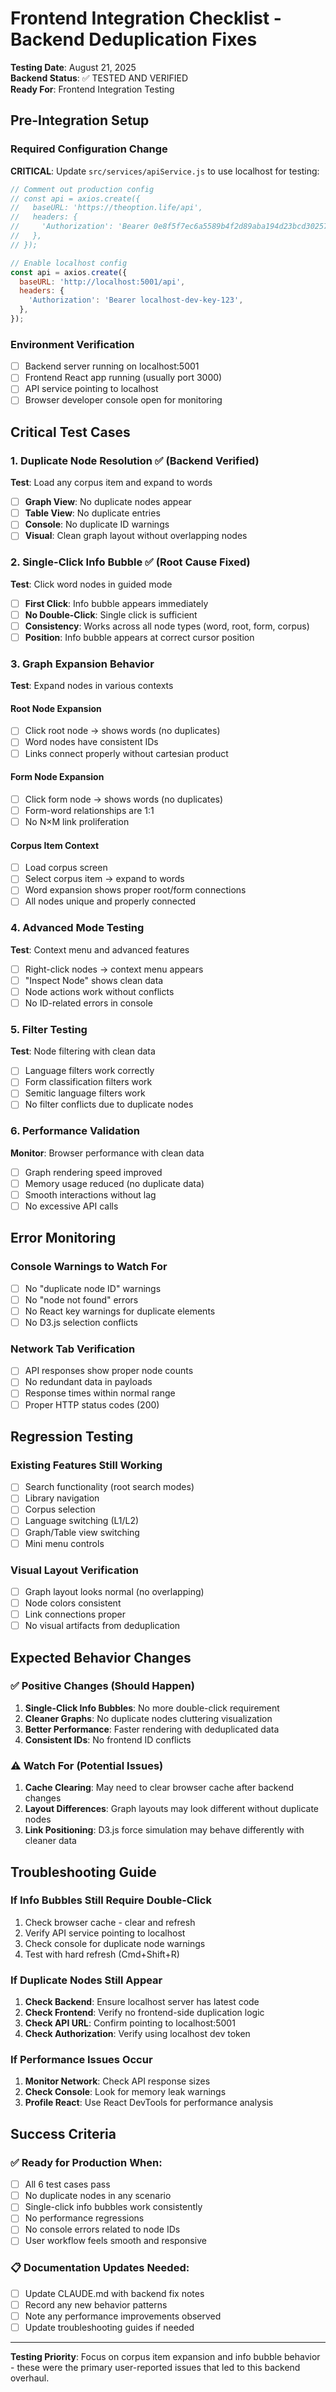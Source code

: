 # Frontend Integration Checklist - Backend Deduplication Fixes

**Testing Date**: August 21, 2025  
**Backend Status**: ✅ TESTED AND VERIFIED  
**Ready For**: Frontend Integration Testing

## Pre-Integration Setup

### Required Configuration Change
**CRITICAL**: Update `src/services/apiService.js` to use localhost for testing:

```javascript
// Comment out production config
// const api = axios.create({
//   baseURL: 'https://theoption.life/api',
//   headers: {
//     'Authorization': 'Bearer 0e8f5f7ec6a5589b4f2d89aba194d23bcd302578b81f73fba35970a8fe392ba1',
//   },
// });

// Enable localhost config  
const api = axios.create({
  baseURL: 'http://localhost:5001/api',
  headers: {
    'Authorization': 'Bearer localhost-dev-key-123',
  },
});
```

### Environment Verification
- [ ] Backend server running on localhost:5001
- [ ] Frontend React app running (usually port 3000)
- [ ] API service pointing to localhost
- [ ] Browser developer console open for monitoring

## Critical Test Cases

### 1. Duplicate Node Resolution ✅ (Backend Verified)
**Test**: Load any corpus item and expand to words
- [ ] **Graph View**: No duplicate nodes appear
- [ ] **Table View**: No duplicate entries  
- [ ] **Console**: No duplicate ID warnings
- [ ] **Visual**: Clean graph layout without overlapping nodes

### 2. Single-Click Info Bubble ✅ (Root Cause Fixed)
**Test**: Click word nodes in guided mode
- [ ] **First Click**: Info bubble appears immediately 
- [ ] **No Double-Click**: Single click is sufficient
- [ ] **Consistency**: Works across all node types (word, root, form, corpus)
- [ ] **Position**: Info bubble appears at correct cursor position

### 3. Graph Expansion Behavior
**Test**: Expand nodes in various contexts

#### Root Node Expansion
- [ ] Click root node → shows words (no duplicates)
- [ ] Word nodes have consistent IDs
- [ ] Links connect properly without cartesian product

#### Form Node Expansion  
- [ ] Click form node → shows words (no duplicates)
- [ ] Form-word relationships are 1:1
- [ ] No N×M link proliferation

#### Corpus Item Context
- [ ] Load corpus screen
- [ ] Select corpus item → expand to words
- [ ] Word expansion shows proper root/form connections
- [ ] All nodes unique and properly connected

### 4. Advanced Mode Testing
**Test**: Context menu and advanced features
- [ ] Right-click nodes → context menu appears
- [ ] "Inspect Node" shows clean data
- [ ] Node actions work without conflicts  
- [ ] No ID-related errors in console

### 5. Filter Testing
**Test**: Node filtering with clean data
- [ ] Language filters work correctly
- [ ] Form classification filters work
- [ ] Semitic language filters work
- [ ] No filter conflicts due to duplicate nodes

### 6. Performance Validation
**Monitor**: Browser performance with clean data
- [ ] Graph rendering speed improved
- [ ] Memory usage reduced (no duplicate data)
- [ ] Smooth interactions without lag
- [ ] No excessive API calls

## Error Monitoring

### Console Warnings to Watch For
- [ ] No "duplicate node ID" warnings
- [ ] No "node not found" errors  
- [ ] No React key warnings for duplicate elements
- [ ] No D3.js selection conflicts

### Network Tab Verification
- [ ] API responses show proper node counts
- [ ] No redundant data in payloads
- [ ] Response times within normal range
- [ ] Proper HTTP status codes (200)

## Regression Testing

### Existing Features Still Working
- [ ] Search functionality (root search modes)
- [ ] Library navigation
- [ ] Corpus selection  
- [ ] Language switching (L1/L2)
- [ ] Graph/Table view switching
- [ ] Mini menu controls

### Visual Layout Verification  
- [ ] Graph layout looks normal (no overlapping)
- [ ] Node colors consistent
- [ ] Link connections proper
- [ ] No visual artifacts from deduplication

## Expected Behavior Changes

### ✅ Positive Changes (Should Happen)
1. **Single-Click Info Bubbles**: No more double-click requirement
2. **Cleaner Graphs**: No duplicate nodes cluttering visualization  
3. **Better Performance**: Faster rendering with deduplicated data
4. **Consistent IDs**: No frontend ID conflicts

### ⚠️ Watch For (Potential Issues)
1. **Cache Clearing**: May need to clear browser cache after backend changes
2. **Layout Differences**: Graph layouts may look different without duplicate nodes
3. **Link Positioning**: D3.js force simulation may behave differently with cleaner data

## Troubleshooting Guide

### If Info Bubbles Still Require Double-Click
1. Check browser cache - clear and refresh
2. Verify API service pointing to localhost
3. Check console for duplicate node warnings
4. Test with hard refresh (Cmd+Shift+R)

### If Duplicate Nodes Still Appear  
1. **Check Backend**: Ensure localhost server has latest code
2. **Check Frontend**: Verify no frontend-side duplication logic
3. **Check API URL**: Confirm pointing to localhost:5001
4. **Check Authorization**: Verify using localhost dev token

### If Performance Issues Occur
1. **Monitor Network**: Check API response sizes
2. **Check Console**: Look for memory leak warnings
3. **Profile React**: Use React DevTools for performance analysis

## Success Criteria

### ✅ Ready for Production When:
- [ ] All 6 test cases pass
- [ ] No duplicate nodes in any scenario
- [ ] Single-click info bubbles work consistently
- [ ] No performance regressions
- [ ] No console errors related to node IDs
- [ ] User workflow feels smooth and responsive

### 📋 Documentation Updates Needed:
- [ ] Update CLAUDE.md with backend fix notes
- [ ] Record any new behavior patterns
- [ ] Note any performance improvements observed
- [ ] Update troubleshooting guides if needed

---

**Testing Priority**: Focus on corpus item expansion and info bubble behavior - these were the primary user-reported issues that led to this backend overhaul.